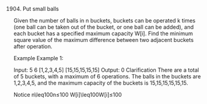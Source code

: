 1904. Put small balls

Given the number of balls in n buckets, buckets can be operated k times (one ball can be taken out of the bucket, or one ball can be added), and each bucket has a specified maximum capacity W[i]. Find the minimum square value of the maximum difference between two adjacent buckets after operation.

Example
Example 1:

Input: 
5
6
[1,2,3,4,5]
[15,15,15,15,15]
Output: 
0
Clarification
There are a total of 5 buckets, with a maximum of 6 operations. The balls in the buckets are 1,2,3,4,5, and the maximum capacity of the buckets is 15,15,15,15,15,15.

Notice
n\leq100n≤100
W[i]\leq100W[i]≤100

